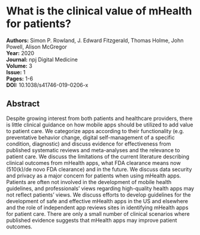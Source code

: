# What is the clinical value of mHealth for patients?

**Authors:** Simon P. Rowland, J. Edward Fitzgerald, Thomas Holme, John Powell, Alison McGregor  
**Year:** 2020  
**Journal:** npj Digital Medicine  
**Volume:** 3  
**Issue:** 1  
**Pages:** 1-6  
**DOI:** 10.1038/s41746-019-0206-x  

## Abstract
Despite growing interest from both patients and healthcare providers, there is little clinical guidance on how mobile apps should be utilized to add value to patient care. We categorize apps according to their functionality (e.g. preventative behavior change, digital self-management of a specific condition, diagnostic) and discuss evidence for effectiveness from published systematic reviews and meta-analyses and the relevance to patient care. We discuss the limitations of the current literature describing clinical outcomes from mHealth apps, what FDA clearance means now (510(k)/de novo FDA clearance) and in the future. We discuss data security and privacy as a major concern for patients when using mHealth apps. Patients are often not involved in the development of mobile health guidelines, and professionals’ views regarding high-quality health apps may not reflect patients’ views. We discuss efforts to develop guidelines for the development of safe and effective mHealth apps in the US and elsewhere and the role of independent app reviews sites in identifying mHealth apps for patient care. There are only a small number of clinical scenarios where published evidence suggests that mHealth apps may improve patient outcomes.

